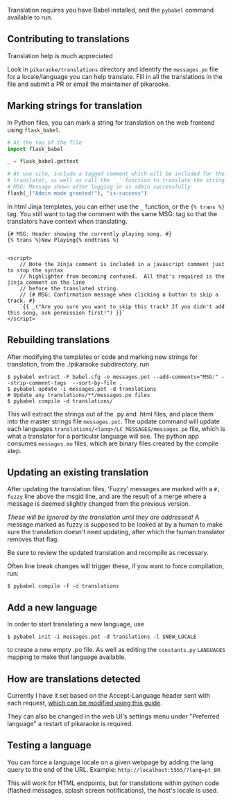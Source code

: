 Translation requires you have Babel installed, and the `pybabel` command available to run.

## Contributing to translations

Translation help is much appreciated

Look in `pikaraoke/translations` directory and identify the `messages.po` file for a locale/language you can help translate. Fill in all the translations in the file and submit a PR or email the maintainer of pikaraoke.

## Marking strings for translation

In Python files, you can mark a string for translation on the web frontend using `flask_babel`.

```python
# At the top of the file
import flask_babel

_ = flask_babel.gettext

# At use site, include a tagged comment which will be included for the
# translator, as well as call the `_` function to translate the string.
# MSG: Message shown after logging in as admin successfully
flash(_("Admin mode granted!"), "is-success")
```

In html Jinja templates, you can either use the `_` function, or the `{% trans %}` tag.
You still want to tag the comment with the same MSG: tag so that the translators have context
when translating.

```jinja
{# MSG: Header showing the currently playing song. #}
{% trans %}Now Playing{% endtrans %}


<script>
    // Note the Jinja comment is included in a javascript comment just to stop the syntax
    // highlighter from becoming confused.  All that's required is the jinja comment on the line
    // before the translated string.
    // {# MSG: Confirmation message when clicking a button to skip a track. #}
    `{{ _("Are you sure you want to skip this track? If you didn't add this song, ask permission first!") }}`
</script>
```

## Rebuilding translations

After modifying the templates or code and marking new strings for translation,
from the ./pikaraoke subdirectory, run

```shell
$ pybabel extract -F babel.cfg -o messages.pot --add-comments="MSG:" --strip-comment-tags  --sort-by-file .
$ pybabel update -i messages.pot -d translations
# Update any translations/**/messages.po files
$ pybabel compile -d translations/
```

This will extract the strings out of the .py and .html files, and place them into the master strings file `messages.pot`.
The update command will update each languages `translations/<lang>/LC_MESSAGES/messages.po`
file, which is what a translator for a particular language will see. The python app consumes `messages.mo` files,
which are binary files created by the compile step.

## Updating an existing translation

After updating the translation files, 'Fuzzy' messages are marked with a `#, fuzzy` line above the msgid line, and are the result of a merge where a message is deemed slightly changed from the previous version.

_These will be ignored by the translation until they are addressed!_ A message marked as fuzzy is supposed to be looked at by a human to make sure the translation doesn't need updating, after which the human translator removes that flag.

Be sure to review the updated translation and recompile as necessary.

Often line break changes will trigger these, if you want to force compilation, run:

```shell
$ pybabel compile -f -d translations
```

## Add a new language

In order to start translating a new language, use

```shell
$ pybabel init -i messages.pot -d translations -l $NEW_LOCALE
```

to create a new empty .po file.
As well as editing the `constants.py` `LANGUAGES` mapping to make that language available.

## How are translations detected

Currently I have it set based on the Accept-Language header sent with each request,
[which can be modified using this guide][accept-language-chrome].

They can also be changed in the web UI's settings menu under "Preferred language" a restart of pikaraoke is required.

## Testing a language

You can force a language locale on a given webpage by adding the lang query to the end of the URL. Example: `http://localhost:5555/?lang=pt_BR`

This will work for HTML endpoints, but for translations within python code (flashed messages, splash screen notifications), the host's locale is used.

[accept-language-chrome]: https://support.google.com/pixelslate/answer/173424?hl=en&co=GENIE.Platform%3DDesktop
